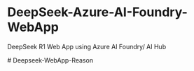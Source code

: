 # DeepSeek-Azure-AI-Foundry-WebApp
DeepSeek R1 Web App using Azure AI Foundry/ AI Hub

#   D e e p s e e k - W e b A p p - R e a s o n 
 
 

